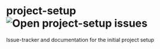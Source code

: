 # project-setup ![Open project-setup issues](https://img.shields.io/github/issues-raw/OS2korrespondance/project-setup)

Issue-tracker and documentation for the initial project setup
